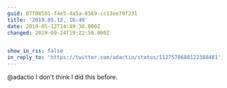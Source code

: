 ```yaml
---
guid: 07f08591-f4e5-4a5a-8569-cc13ee79f231
title: '2019.05.12, 16:49'
date: 2019-05-12T14:49:38.000Z
changed: 2019-09-24T19:22:50.000Z


show_in_rss: false
in_reply_to: 'https://twitter.com/adactio/status/1127578688122388481'
---
```


@adactio I don't think I did this before. 
